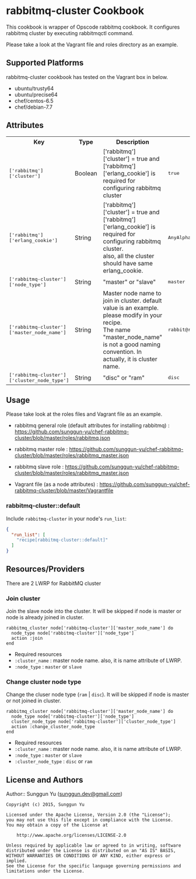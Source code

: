 # rabbitmq-cluster Cookbook

This cookbook is wrapper of Opscode rabbitmq cookbook. It configures rabbitmq cluster by executing rabbitmqctl command.

Please take a look at the Vagrant file and roles directory as an example.

## Supported Platforms
rabbitmq-cluster cookbook has tested on the Vagrant box in below.

- ubuntu/trusty64
- ubuntu/precise64
- chef/centos-6.5
- chef/debian-7.7


## Attributes

<table>
  <tr>
    <th>Key</th>
    <th>Type</th>
    <th>Description</th>
    <th>Default</th>
  </tr>
  <tr>
    <td><tt>['rabbitmq']['cluster']</tt></td>
    <td>Boolean</td>
    <td>['rabbitmq']['cluster'] = true and ['rabbitmq']['erlang_cookie'] is required for configuring rabbitmq cluster</td>
    <td><tt>true</tt></td>
  </tr>
  <tr>
    <td><tt>['rabbitmq']['erlang_cookie']</tt></td>
    <td>String</td>
    <td>['rabbitmq']['cluster'] = true and ['rabbitmq']['erlang_cookie'] is required for configuring rabbitmq cluster. <br>also, all the cluster should have same erlang_cookie.</td>
    <td><tt>AnyAlphaNumericStringWillDo</tt></td>
  </tr>
  <tr>
    <td><tt>['rabbitmq-cluster']['node_type']</tt></td>
    <td>String</td>
    <td>"master" or "slave"</td>
    <td><tt>master</tt></td>
  </tr>
  <tr>
    <td><tt>['rabbitmq-cluster']['master_node_name']</tt></td>
    <td>String</td>
    <td>Master node name to join in cluster. default value is an example. please modify in your recipe.<br>The name "master_node_name" is not a good naming convention. In actually, it is cluster name.</td>
    <td><tt>rabbit@rabbit1</tt></td>
  </tr>
  <tr>
    <td><tt>['rabbitmq-cluster']['cluster_node_type']</tt></td>
    <td>String</td>
    <td>"disc" or "ram"</td>
    <td><tt>disc</tt></td>
  </tr>
</table>

## Usage

Please take look at the roles files and Vagrant file as an example.

- rabbitmq general role (default attributes for installing rabbitmq) : https://github.com/sunggun-yu/chef-rabbitmq-cluster/blob/master/roles/rabbitmq.json

- rabbitmq master role : https://github.com/sunggun-yu/chef-rabbitmq-cluster/blob/master/roles/rabbitmq_master.json

- rabbitmq slave role : https://github.com/sunggun-yu/chef-rabbitmq-cluster/blob/master/roles/rabbitmq_master.json

- Vagrant file (as a node attributes) : https://github.com/sunggun-yu/chef-rabbitmq-cluster/blob/master/Vagrantfile

### rabbitmq-cluster::default

Include `rabbitmq-cluster` in your node's `run_list`:

```json
{
  "run_list": [
    "recipe[rabbitmq-cluster::default]"
  ]
}
```

## Resources/Providers
There are 2 LWRP for RabbitMQ cluster

### Join cluster
Join the slave node into the cluster. It will be skipped if node is master or node is already joined in cluster. 

```
rabbitmq_cluster node['rabbitmq-cluster']['master_node_name'] do
  node_type node['rabbitmq-cluster']['node_type']
  action :join
end
```

- Required resources
 - `:cluster_name` : master node name. also, it is name attribute of LWRP.
 - `:node_type` : `master` or `slave`


### Change cluster node type
Change the cluser node type (`ram` | `disc`). It will be skipped if node is master or not joined in cluster.

```
rabbitmq_cluster node['rabbitmq-cluster']['master_node_name'] do
  node_type node['rabbitmq-cluster']['node_type']
  cluster_node_type node['rabbitmq-cluster']['cluster_node_type']
  action :change_cluster_node_type
end
```

- Required resources
 - `:cluster_name` : master node name. also, it is name attribute of LWRP.
 - `:node_type` : `master` or `slave`
 - `:cluster_node_type` : `disc` or `ram`


## License and Authors

Author:: Sunggun Yu (sunggun.dev@gmail.com)

```text
Copyright (c) 2015, Sunggun Yu

Licensed under the Apache License, Version 2.0 (the "License");
you may not use this file except in compliance with the License.
You may obtain a copy of the License at

    http://www.apache.org/licenses/LICENSE-2.0

Unless required by applicable law or agreed to in writing, software
distributed under the License is distributed on an "AS IS" BASIS,
WITHOUT WARRANTIES OR CONDITIONS OF ANY KIND, either express or implied.
See the License for the specific language governing permissions and
limitations under the License.
```